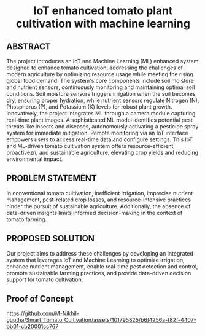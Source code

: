 # <p align="center">IoT enhanced tomato plant cultivation with machine learning</p>


## ABSTRACT

The project introduces an IoT and Machine Learning (ML) enhanced system designed to  enhance tomato cultivation, addressing the challenges of modern agriculture by optimizing resource usage while meeting the rising global food demand. The system's core components include soil moisture and nutrient sensors, continuously monitoring and maintaining optimal soil conditions. Soil moisture sensors triggers irrigation when the soil becomes dry, ensuring proper hydration, while nutrient sensors regulate Nitrogen (N), Phosphorus (P), and Potassium (K) levels for robust plant growth. Innovatively, the project integrates ML through a camera module capturing real-time plant images. A sophisticated ML model identifies potential pest threats like insects and diseases, autonomously activating a pesticide spray system for immediate mitigation. Remote monitoring via an IoT interface empowers users to access real-time data and configure settings. This IoT and ML-driven tomato cultivation system offers resource-efficient, proactivezn, and  sustainable agriculture, elevating crop yields and reducing environmental impact.

## PROBLEM STATEMENT 

In conventional tomato cultivation, inefficient irrigation, imprecise nutrient management, pest-related crop losses, and resource-intensive practices hinder the pursuit of sustainable agriculture. Additionally, the absence of data-driven insights limits informed decision-making in the context of tomato farming.

## PROPOSED SOLUTION

Our project aims to address these challenges by developing an integrated system that leverages IoT and Machine Learning to optimize irrigation, enhance nutrient management, enable real-time pest detection and control, promote sustainable farming practices, and provide data-driven decision support for tomato cultivation.


## Proof of Concept



https://github.com/M-Nikhil-guptha/Smart_Tomato_Cultivation/assets/101795825/b6f4256a-f82f-4407-bb01-cb20001cc767



